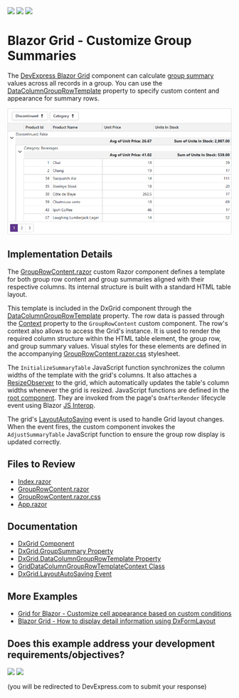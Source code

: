 <!-- default badges list -->
[![](https://img.shields.io/badge/Open_in_DevExpress_Support_Center-FF7200?style=flat-square&logo=DevExpress&logoColor=white)](https://supportcenter.devexpress.com/ticket/details/T1296766)
[![](https://img.shields.io/badge/📖_How_to_use_DevExpress_Examples-e9f6fc?style=flat-square)](https://docs.devexpress.com/GeneralInformation/403183)
[![](https://img.shields.io/badge/💬_Leave_Feedback-feecdd?style=flat-square)](#does-this-example-address-your-development-requirementsobjectives)
<!-- default badges end -->
# Blazor Grid - Customize Group Summaries

The [DevExpress Blazor Grid](https://docs.devexpress.com/Blazor/403143/components/grid) component can calculate [group summary](https://docs.devexpress.com/Blazor/DevExpress.Blazor.DxGrid.GroupSummary) values across all records in a group. You can use the [DataColumnGroupRowTemplate](https://docs.devexpress.com/Blazor/DevExpress.Blazor.DxGrid.DataColumnGroupRowTemplate) property to specify custom content and appearance for summary rows.

![Custom Group Summaries](images/blazor-grid-summaries.png)

## Implementation Details

The [GroupRowContent.razor](CS/GroupSummaries/Components/GroupRowContent.razor) custom Razor component defines a template for both group row content and group summaries aligned with their respective columns. Its internal structure is built with a standard HTML table layout.

This template is included in the DxGrid component through the [DataColumnGroupRowTemplate](https://docs.devexpress.com/Blazor/DevExpress.Blazor.DxGrid.DataColumnGroupRowTemplate) property. The row data is passed through the [Context](https://docs.devexpress.com/Blazor/DevExpress.Blazor.GridDataColumnGroupRowTemplateContext) property to the `GroupRowContent` custom component. The row's context also allows to access the Grid's instance. It is used to render the required column structure within the HTML table element, the group row, and group summary values. Visual styles for these elements are defined in the accompanying [GroupRowContent.razor.css](CS/GroupSummaries/Components/GroupRowContent.razor.css) stylesheet.

The `InitializeSummaryTable` JavaScript function synchronizes the column widths of the template with the grid's columns. It also attaches a [ResizeObserver](https://developer.mozilla.org/en-US/docs/Web/API/ResizeObserver) to the grid, which automatically updates the table's column widths whenever the grid is resized.
JavaScript functions are defined in the [root component](CS/GroupSummaries/Components/App.razor). They are invoked from the page's `OnAfterRender` lifecycle event using Blazor [JS Interop](https://learn.microsoft.com/en-us/aspnet/core/blazor/javascript-interoperability/call-javascript-from-dotnet).

The grid's [LayoutAutoSaving](https://docs.devexpress.com/Blazor/DevExpress.Blazor.DxGrid.LayoutAutoSaving) event is used to handle Grid layout changes. When the event fires, the custom component invokes the `AdjustSummaryTable` JavaScript function to ensure the group row display is updated correctly.

## Files to Review

- [Index.razor](CS/GroupSummaries/Components/Pages/Index.razor)
- [GroupRowContent.razor](CS/GroupSummaries/Components/GroupRowContent.razor)
- [GroupRowContent.razor.css](CS/GroupSummaries/Components/GroupRowContent.razor.css)
- [App.razor](CS/GroupSummaries/Components/App.razor)

## Documentation

- [DxGrid Component](https://docs.devexpress.com/Blazor/DevExpress.Blazor.DxGrid)
- [DxGrid.GroupSummary Property](https://github.com/DevExpress-Examples/blazor-DxGrid-Detail-Information-DxFormLayout)
- [DxGrid.DataColumnGroupRowTemplate Property](https://docs.devexpress.com/Blazor/DevExpress.Blazor.DxGrid.DataColumnGroupRowTemplate)
- [GridDataColumnGroupRowTemplateContext Class](https://docs.devexpress.com/Blazor/DevExpress.Blazor.GridDataColumnGroupRowTemplateContext)
- [DxGrid.LayoutAutoSaving Event](https://docs.devexpress.com/Blazor/DevExpress.Blazor.DxGrid.LayoutAutoSaving)

## More Examples

- [Grid for Blazor - Customize cell appearance based on custom conditions](https://github.com/DevExpress-Examples/blazor-dxgrid-conditional-formatting)
- [Blazor Grid - How to display detail information using DxFormLayout](https://github.com/DevExpress-Examples/blazor-DxGrid-Detail-Information-DxFormLayout)

<!-- feedback -->
## Does this example address your development requirements/objectives?

[<img src="https://www.devexpress.com/support/examples/i/yes-button.svg"/>](https://www.devexpress.com/support/examples/survey.xml?utm_source=github&utm_campaign=blazor-grid-customize-group-summaries&~~~was_helpful=yes) [<img src="https://www.devexpress.com/support/examples/i/no-button.svg"/>](https://www.devexpress.com/support/examples/survey.xml?utm_source=github&utm_campaign=blazor-grid-customize-group-summaries&~~~was_helpful=no)

(you will be redirected to DevExpress.com to submit your response)
<!-- feedback end -->
